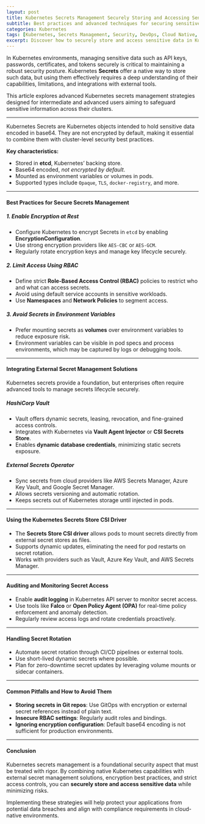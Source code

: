 ```yaml
---
layout: post
title: Kubernetes Secrets Management Securely Storing and Accessing Sensitive Data
subtitle: Best practices and advanced techniques for securing sensitive information in Kubernetes clusters
categories: Kubernetes
tags: [Kubernetes, Secrets Management, Security, DevOps, Cloud Native, Encryption, Vault, Confidential Computing]
excerpt: Discover how to securely store and access sensitive data in Kubernetes using secrets management best practices, encryption methods, and external tools like HashiCorp Vault.
---
```

In Kubernetes environments, managing sensitive data such as API keys, passwords, certificates, and tokens securely is critical to maintaining a robust security posture. Kubernetes **Secrets** offer a native way to store such data, but using them effectively requires a deep understanding of their capabilities, limitations, and integrations with external tools.

This article explores advanced Kubernetes secrets management strategies designed for intermediate and advanced users aiming to safeguard sensitive information across their clusters.

---
Kubernetes Secrets are Kubernetes objects intended to hold sensitive data encoded in base64. They are not encrypted by default, making it essential to combine them with cluster-level security best practices.

**Key characteristics:**

- Stored in **etcd**, Kubernetes’ backing store.
- Base64 encoded, *not encrypted by default*.
- Mounted as environment variables or volumes in pods.
- Supported types include `Opaque`, `TLS`, `docker-registry`, and more.

---

#### Best Practices for Secure Secrets Management

##### 1. **Enable Encryption at Rest**

- Configure Kubernetes to encrypt Secrets in `etcd` by enabling **EncryptionConfiguration**.
- Use strong encryption providers like `AES-CBC` or `AES-GCM`.
- Regularly rotate encryption keys and manage key lifecycle securely.

##### 2. **Limit Access Using RBAC**

- Define strict **Role-Based Access Control (RBAC)** policies to restrict who and what can access secrets.
- Avoid using default service accounts in sensitive workloads.
- Use **Namespaces** and **Network Policies** to segment access.

##### 3. **Avoid Secrets in Environment Variables**

- Prefer mounting secrets as **volumes** over environment variables to reduce exposure risk.
- Environment variables can be visible in pod specs and process environments, which may be captured by logs or debugging tools.

---

#### Integrating External Secret Management Solutions

Kubernetes secrets provide a foundation, but enterprises often require advanced tools to manage secrets lifecycle securely.

##### **HashiCorp Vault**

- Vault offers dynamic secrets, leasing, revocation, and fine-grained access controls.
- Integrates with Kubernetes via **Vault Agent Injector** or **CSI Secrets Store**.
- Enables **dynamic database credentials**, minimizing static secrets exposure.

##### **External Secrets Operator**

- Sync secrets from cloud providers like AWS Secrets Manager, Azure Key Vault, and Google Secret Manager.
- Allows secrets versioning and automatic rotation.
- Keeps secrets out of Kubernetes storage until injected in pods.

---

#### Using the Kubernetes Secrets Store CSI Driver

- The **Secrets Store CSI driver** allows pods to mount secrets directly from external secret stores as files.
- Supports dynamic updates, eliminating the need for pod restarts on secret rotation.
- Works with providers such as Vault, Azure Key Vault, and AWS Secrets Manager.

---

#### Auditing and Monitoring Secret Access

- Enable **audit logging** in Kubernetes API server to monitor secret access.
- Use tools like **Falco** or **Open Policy Agent (OPA)** for real-time policy enforcement and anomaly detection.
- Regularly review access logs and rotate credentials proactively.

---

#### Handling Secret Rotation

- Automate secret rotation through CI/CD pipelines or external tools.
- Use short-lived dynamic secrets where possible.
- Plan for zero-downtime secret updates by leveraging volume mounts or sidecar containers.

---

#### Common Pitfalls and How to Avoid Them

- **Storing secrets in Git repos**: Use GitOps with encryption or external secret references instead of plain text.
- **Insecure RBAC settings**: Regularly audit roles and bindings.
- **Ignoring encryption configuration**: Default base64 encoding is not sufficient for production environments.

---

#### Conclusion

Kubernetes secrets management is a foundational security aspect that must be treated with rigor. By combining native Kubernetes capabilities with external secret management solutions, encryption best practices, and strict access controls, you can **securely store and access sensitive data** while minimizing risks.

Implementing these strategies will help protect your applications from potential data breaches and align with compliance requirements in cloud-native environments.

